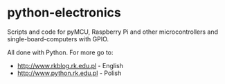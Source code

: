 python-electronics
==================

Scripts and code for pyMCU, Raspberry Pi and other microcontrollers and single-board-computers with GPIO.

All done with Python. For more go to:
- http://www.rkblog.rk.edu.pl - English
- http://www.python.rk.edu.pl - Polish

